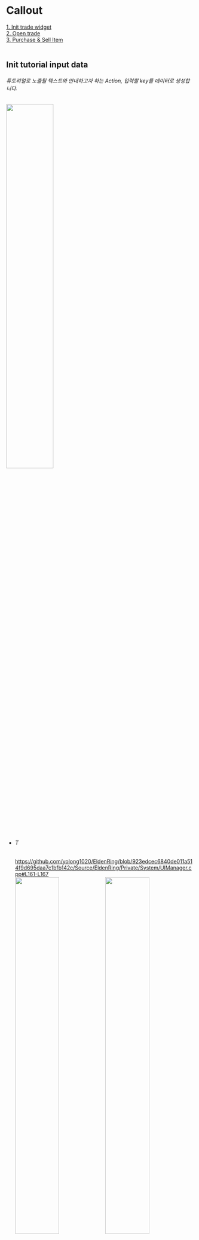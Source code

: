 # Callout
[1. Init trade widget](#Init-trade-widget)   
[2. Open trade](#Open-trade)   
[3. Purchase & Sell Item](#purchase--sell-item)   
</br>


## Init tutorial input data
###### 튜토리얼로 노출될 텍스트와 안내하고자 하는 Action, 입력할 key를 데이터로 생성합니다.
<img src="https://github.com/yolong1020/EldenRing/assets/87303898/48002333-ce16-4759-bd36-5059f068b0a4" width="50%" height="50%">
</br>

- ###### T
  https://github.com/yolong1020/EldenRing/blob/923edcec6840de011a514f9d695daa7c1bfb142c/Source/EldenRing/Private/System/UIManager.cpp#L161-L167 </br>
  <img src="https://github.com/yolong1020/EldenRing/assets/87303898/1900ad25-252d-4830-b0f7-adba3508fedf" width="49.5%" height="49.5%"></img>
  <img src="https://github.com/yolong1020/EldenRing/assets/87303898/06255a66-19e5-476e-9327-0ed88479c5bc" width="49.5%" height="49.5%"></br>
  
- ###### T
  https://github.com/yolong1020/EldenRing/blob/16f8271c446ef841156cb116a36278ef2d22b4a0/Source/EldenRing/Private/UI/Trade/TradeGrid.cpp#L17-L41
- ###### T
  https://github.com/yolong1020/EldenRing/blob/16f8271c446ef841156cb116a36278ef2d22b4a0/Source/EldenRing/Private/UI/Trade/TradeInteractionGrid.cpp#L28-L44 </br>


## Open trade
###### Trade Manager를 통하여 거래창을 활성화하며 활성되는 시점에서 보관된 Item들을 갱신합니다.

  1. ###### Trade를 활성화하며 동시에 'Esc' 입력시 최상위 UI 판별을 위해 UI Manager에 등록해줍니다.
     https://github.com/yolong1020/EldenRing/blob/dcd26958cb061a08392d17ad0e40ba8278bde2e0/Source/EldenRing/Private/System/TradeManager.cpp#L18-L46 </br>
  2. ###### TradeInteractionGrid를 갱신하여 각 캐릭터들의 보관함에 존재하는 아이템들을 Canvas Slot에 포함시킵니다.
     https://github.com/yolong1020/EldenRing/blob/239239bd7b779bae6986782cf5861d1e0b00a894/Source/EldenRing/Private/System/TradeManager.cpp#L125-L137
     https://github.com/yolong1020/EldenRing/blob/065770f13537e7d9442c659c0653f61069d1a681/Source/EldenRing/Private/UI/Trade/TradeInteractionGrid.cpp#L46-L80 </br>
  3. ###### Canvas Slot에 포함된 아이템들은 'UItemObject'의 정보를 토대로 텍스쳐 이미지와 크기를 갱신합니다.
     https://github.com/yolong1020/EldenRing/blob/2c3e7d450dd827127f4ce4ad46fe18e74c02adc0/Source/EldenRing/Private/UI/Trade/TradeItem.cpp#L247-L259 </br>


## Purchase & Sell Item
###### Vender NPC로부터 재화를 소모하여 아이템을 구매하거나 아이템을 판매하여 재화를 얻을 수 있습니다.

  1.
     1. ###### 마우스 Input을 통한 거래로 우 클릭은 팝업없이 현재 아이템의 소유자를 확인 후 구매 / 판매 기능을 수행합니다.</br>좌 클릭의 경우 NPC 보관함에서 구매 팝업이 활성되며 거래가 진행됩니다.
        <img src="https://github.com/yolong1020/EldenRing/assets/87303898/c070af3b-3b30-40b8-a621-7022385dd62b" width="49.5%" height="49.5%"></img>
        <img src="https://github.com/yolong1020/EldenRing/assets/87303898/06255a66-19e5-476e-9327-0ed88479c5bc" width="49.5%" height="49.5%"></br>
        https://github.com/yolong1020/EldenRing/blob/117b7a1f1e985fdc4adfa030ed3973386def500b/Source/EldenRing/Private/UI/Trade/TradeItem.cpp#L88-L129
     2. ###### 마우스 Drag Drop을 통한 거래로 마우스 Input 좌 클릭처럼 팝업이 활성되어 판매 거래가 진행됩니다.
        <img src="https://github.com/yolong1020/EldenRing/assets/87303898/7d62837f-9e3f-4038-928e-5eb6180df07f" width="49.5%" height="49.5%"></br>
        https://github.com/yolong1020/EldenRing/blob/decb4891e7cbb23ae9f938fd0b817115d63d86e1/Source/EldenRing/Private/UI/Trade/TradeInteractionGrid.cpp#L145-L197 </br>  
  2. ###### 키보드 Input에 의한 거래로 플레이어가 아이템 구매 시 즉시 착용을 함께 수행합니다.</br>만약 아이템이 플레이어 소유라면 즉시 착용만 수행하게 됩니다.
     <img src="https://github.com/yolong1020/EldenRing/assets/87303898/76c1d8a2-f5dd-40b7-9a1a-1a7d409a481d" width="49.5%" height="49.5%"></img>
     <img src="https://github.com/yolong1020/EldenRing/assets/87303898/9cb8009e-e8e6-4251-a56c-df0e312db1ff" width="49.5%" height="49.5%"></br>
     https://github.com/yolong1020/EldenRing/blob/117b7a1f1e985fdc4adfa030ed3973386def500b/Source/EldenRing/Private/UI/Trade/TradeItem.cpp#L184-L245 </br>
  3. ###### 구매 / 판매 여부에 따라 캐릭터별로 재화 갱신이 달라지며, 아이템 즉시 착용이 진행되는 경우 보관함에는 수납하지 않습니다.</br> 거래가 종료되면 게임의 진행 상황을 저장합니다.
     https://github.com/yolong1020/EldenRing/blob/bc678c39609bf7e91b604d6f22b202db1336da32/Source/EldenRing/Private/UI/Trade/TradeItem.cpp#L272-L311

